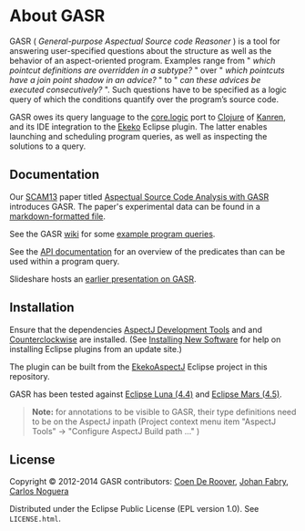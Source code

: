 # About GASR

GASR ( *General-purpose Aspectual Source code Reasoner* ) is a tool for answering user-specified questions about the structure as well as the behavior of an aspect-oriented program. Examples range from " _which pointcut definitions are overridden in a subtype?_ " over " _which pointcuts have a join point shadow in an advice?_ " to " _can these advices be executed consecutively?_ ". Such questions have to be specified as a logic query of which the conditions quantify over the program’s source code. 

GASR owes its query language to the [core.logic](https://github.com/clojure/core.logic) port to [Clojure](http://clojure.org/) of [Kanren](http://kanren.sourceforge.net/), and its IDE integration to the [Ekeko](https://github.com/cderoove/damp.ekeko/tree/master/EkekoPlugin) Eclipse plugin. The latter enables launching and scheduling program queries, as well as inspecting the solutions to a query. 

## Documentation

Our [SCAM13](http://www.ieee-scam.org/2013/) paper titled [Aspectual Source Code Analysis with GASR](http://soft.vub.ac.be/Publications/2013/vub-soft-tr-13-06.pdf) introduces GASR. The paper's experimental data  can be found in a [markdown-formatted file](https://github.com/cderoove/damp.ekeko.aspectj/blob/master/experimental-results.md).

See the GASR [wiki](https://github.com/cderoove/damp.ekeko.aspectj/wiki) for some [example program queries](https://github.com/cderoove/damp.ekeko.aspectj/wiki/Example-Queries). 

See the [API documentation](http://cderoove.github.com/damp.ekeko.aspectj/) for an overview of the predicates than can be used within a program query.

Slideshare hosts an [earlier presentation on GASR](http://www.slideshare.net/oniroi/detecting-aspectspecific-code-smells-using-ekeko-for-aspectj). 


## Installation

Ensure that the dependencies [AspectJ Development Tools](http://www.eclipse.org/ajdt/) and and [Counterclockwise](https://github.com/laurentpetit/ccw/wiki/GoogleCodeHome) are installed.  (See [Installing New Software](http://help.eclipse.org/luna/topic/org.eclipse.platform.doc.user/tasks/tasks-124.htm) for help on installing Eclipse plugins from an update site.)

The plugin can be built from the [EkekoAspectJ](https://github.com/cderoove/damp.ekeko.aspectj/tree/master/EkekoAspectJ) Eclipse project in this repository.

GASR has been tested against [Eclipse Luna (4.4)](http://www.eclipse.org/luna/) and [Eclipse Mars (4.5)](http://www.eclipse.org/mars/).

> **Note:** for annotations to be visible to GASR, their type definitions need to be on the AspectJ inpath (Project context menu item "AspectJ Tools" -> "Configure AspectJ Build path ..." )

## License  

Copyright © 2012-2014 GASR contributors: [Coen De Roover](http://soft.vub.ac.be/~cderoove/), [Johan Fabry](http://www.dcc.uchile.cl/~jfabry), [Carlos Noguera](https://soft.vub.ac.be/soft/members/cnoguera)

Distributed under the Eclipse Public License (EPL version 1.0). See ``LICENSE.html``.
